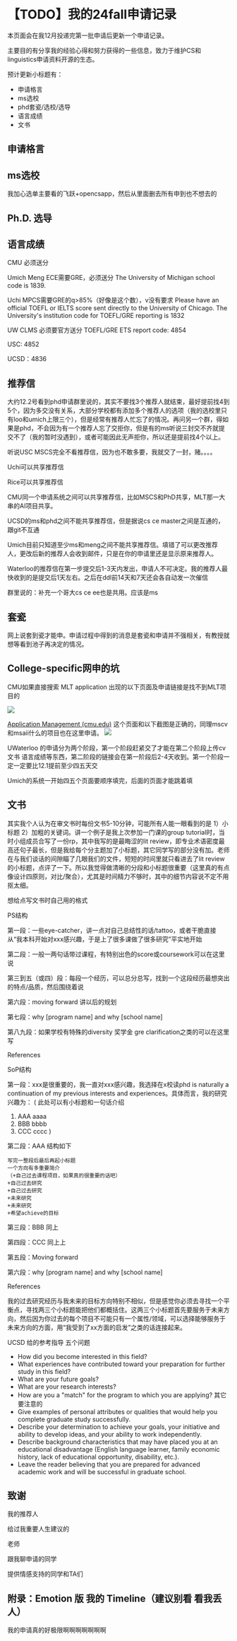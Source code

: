 # 【TODO】我的24fall申请记录

本页面会在我12月投递完第一批申请后更新一个申请记录。

主要目的有分享我的经验心得和努力获得的一些信息，致力于维护CS和linguistics申请资料开源的生态。

预计更新小标题有：

- 申请格言
- ms选校
- phd套瓷/选校/选导
- 语言成绩
- 文书

## 申请格言

## ms选校

我加心选单主要看的飞跃+opencsapp，然后从里面删去所有申到也不想去的

## Ph.D. 选导

## 语言成绩

CMU 必须送分

Umich Meng ECE需要GRE，必须送分 The University of Michigan school code is 1839.

Uchi MPCS需要GRE的q>85%（好像是这个数），v没有要求 Please have an official TOEFL or IELTS score sent directly to the University of Chicago. The University's institution code for TOEFL/GRE reporting is 1832 

UW CLMS 必须要官方送分 TOEFL/GRE ETS report code: 4854

USC: 4852

UCSD：4836

## 推荐信

大约12.2号看到phd申请群里说的，其实不要找3个推荐人就结束，最好提前找4到5个，因为多交没有关系，大部分学校都有添加多个推荐人的选项（我的选校里只有loo和umich上限三个），但是经常有推荐人忙忘了的情况。再问另一个群，得如果是phd，不会因为有一个推荐人忘了交拒你，但是有的ms听说三封交不齐就提交不了（我的暂时没遇到），或者可能因此无声拒你，所以还是提前找4个以上。

听说USC MSCS完全不看推荐信，因为也不敢多要，我就交了一封，赌。。。。

Uchi可以共享推荐信

Rice可以共享推荐信

CMU同一个申请系统之间可以共享推荐信，比如MSCS和PhD共享，MLT那一大串的AI项目共享。

UCSD的ms和phd之间不能共享推荐信，但是据说cs ce master之间是互通的，跟git不互通

Umich目前只知道至少ms和meng之间不能共享推荐信。填错了可以更改推荐人，更改后新的推荐人会收到邮件，只是在你的申请里还是显示原来推荐人。

Waterloo的推荐信在第一步提交后1-3天内发出，申请人不可决定。我的推荐人最快收到的是提交后1天左右。之后在ddl前14天和7天还会各自动发一次催信

群里说的：补充一个哥大cs ce ee也是共用。应该是ms
## 套瓷

网上说套到瓷才能申。申请过程中得到的消息是套瓷和申请并不强相关，有教授就想等看到池子再决定的情况。

## College-specific网申的坑


CMU如果直接搜索 MLT application 出现的以下页面及申请链接是找不到MLT项目的

![](../asset/截屏2023-11-25%2022.28.50.png)

[Application Management (cmu.edu)](https://admissions.scs.cmu.edu/portal/apply_gr) 这个页面和以下截图是正确的，同理mscv和msaii什么的项目也在这里申请。
![](../asset/截屏2023-11-25%2022.34.32.png)

UWaterloo 的申请分为两个阶段，第一个阶段赶紧交了才能在第二个阶段上传cv 文书 语言成绩等东西，第二阶段的链接会在第一阶段后2-4天收到。第一个阶段一定一定要比12.1提前至少四五天交

Umich的系统一开始四五个页面要顺序填完，后面的页面才能跳着填



## 文书

其实我个人认为在审文书时每份文书5-10分钟，可能所有人能一眼看到的是 1）小标题 2）加粗的关键词。讲一个例子是我上次参加一门课的group tutorial时，当时小组成员合写了一份rp，其中我写的是最晦涩的lit review，即专业术语密度最高还句子最长，但是我给每个分主题加了小标题，其它同学写的部分没有加。老师在与我们谈话的间隙瞄了几眼我们的文件，短短的时间里就只看进去了lit review的小标题，点评了一下。所以我觉得做清晰的分段和小标题很重要（这里真的有点像设计四原则，对比/聚合），尤其是时间精力不够时，其中的细节内容说不定不用抠太细。

想给点写文书时自己用的格式

PS结构

第一段：一些eye-catcher，讲一点对自己总结性的话/tattoo，或者干脆直接从“我本科开始对xxx感兴趣，于是上了很多课做了很多研究”平实地开始

第二段：一般一两句话带过课程，有特别出色的score或coursework可以在这里说

第三到五（或四）段：每段一个经历，可以总分总写，找到一个这段经历最想突出的特点/品质，然后围绕着说

第六段：moving forward 讲以后的规划

第七段：why \[program name\] and why \[school name\]

第八九段：如果学校有特殊的diversity 奖学金 gre clarification之类的可以在这里写

References

SoP结构

第一段：xxx是很重要的，我一直对xxx感兴趣，我选择在x校读phd is naturally a continuation of my previous interests and experiences。具体而言，我的研究兴趣为：
( 此处可以有小标题和一句话介绍

1. AAA aaaa
2. BBB bbbb
3. CCC cccc
   )

第二段：AAA
结构如下

```
写完一整段后最后再起小标题
一个方向有多重要简介
（+自己过去课程项目，如果真的很重要的话吧）
+自己过去研究
+自己过去研究
+未来研究
+未来研究
+希望achieve的目标
```

第三段：BBB 同上

第四段：CCC 同上上

第五段：Moving forward

第六段：why \[program name\] and why \[school name\]

References

我的过去研究经历与我未来的目标方向特别不相似，但是感觉你必须去寻找一个平衡点，寻找两三个小标题能把他们都概括住。这两三个小标题首先要服务于未来方向，然后因为你过去的每个项目不可能只有一个属性/领域，可以选择能够服务于未来方向的方面，用“我受到了xx方面的启发”之类的话连接起来。




UCSD 给的参考指导
五个问题
- How did you become interested in this field?
- What experiences have contributed toward your preparation for further study in this field?
- What are your future goals?
- What are your research interests?
- How are you a "match" for the program to which you are applying?
其它要注意的
- Give examples of personal attributes or qualities that would help you complete graduate study successfully.
- Describe your determination to achieve your goals, your initiative and ability to develop ideas, and your ability to work independently.
- Describe background characteristics that may have placed you at an educational disadvantage (English language learner, family economic history, lack of educational opportunity, disability, etc.).
- Leave the reader believing that you are prepared for advanced academic work and will be successful in graduate school.







## 致谢

我的推荐人


给过我重要人生建议的



老师


跟我聊申请的同学


提供情感支持的同学和TA们



## 附录：Emotion 版 我的 Timeline（建议别看 看我丢人）
我的申请真的好极限啊啊啊啊啊啊啊
